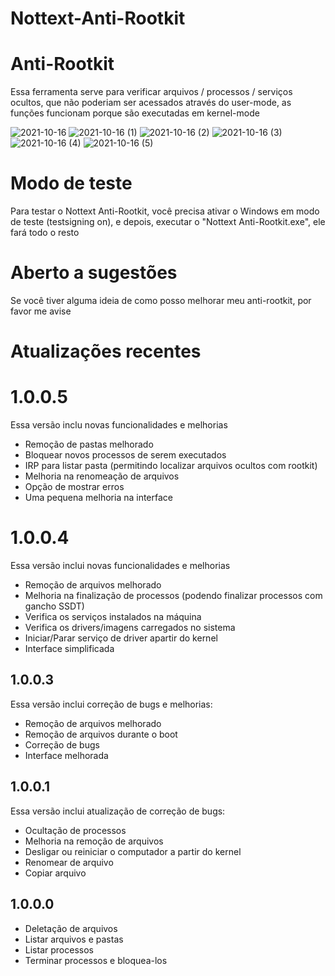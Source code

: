 # Nottext-Anti-Rootkit

# Anti-Rootkit
Essa ferramenta serve para verificar arquivos / processos / serviços ocultos, que não poderiam ser acessados através do user-mode, as funções funcionam porque são executadas em kernel-mode<br/>

![2021-10-16](https://user-images.githubusercontent.com/51800283/137601125-c831d027-6bc9-46a1-88d3-a8958e0082cf.png)
![2021-10-16 (1)](https://user-images.githubusercontent.com/51800283/137601114-80b0be85-caa4-403b-8f76-5da960029d79.png)
![2021-10-16 (2)](https://user-images.githubusercontent.com/51800283/137601115-928905f6-5e68-473f-9563-81ada937e729.png)
![2021-10-16 (3)](https://user-images.githubusercontent.com/51800283/137601118-da867b95-da0d-4494-ada5-115379cf6121.png)
![2021-10-16 (4)](https://user-images.githubusercontent.com/51800283/137601122-1c6d9651-3265-46fc-a02a-4eb2eaa304ad.png)
![2021-10-16 (5)](https://user-images.githubusercontent.com/51800283/137601124-74cffcd6-e938-4d40-9773-174ea17cb30e.png)


# Modo de teste
Para testar o Nottext Anti-Rootkit, você precisa ativar o Windows em modo de teste (testsigning on), e depois, executar o "Nottext Anti-Rootkit.exe", ele fará todo o resto

# Aberto a sugestões
Se você tiver alguma ideia de como posso melhorar meu anti-rootkit, por favor me avise

# Atualizações recentes

# 1.0.0.5
Essa versão inclu novas funcionalidades e melhorias
- Remoção de pastas melhorado
- Bloquear novos processos de serem executados
- IRP para listar pasta (permitindo localizar arquivos ocultos com rootkit)
- Melhoria na renomeação de arquivos
- Opção de mostrar erros
- Uma pequena melhoria na interface

# 1.0.0.4
Essa versão inclui novas funcionalidades e melhorias
- Remoção de arquivos melhorado
- Melhoria na finalização de processos (podendo finalizar processos com gancho SSDT)
- Verifica os serviços instalados na máquina
- Verifica os drivers/imagens carregados no sistema
- Iniciar/Parar serviço de driver apartir do kernel
- Interface simplificada

## 1.0.0.3
Essa versão inclui correção de bugs e melhorias:
- Remoção de arquivos melhorado
- Remoção de arquivos durante o boot
- Correção de bugs
- Interface melhorada

## 1.0.0.1
Essa versão inclui atualização de correção de bugs:
- Ocultação de processos
- Melhoria na remoção de arquivos
- Desligar ou reiniciar o computador a partir do kernel
- Renomear de arquivo
- Copiar arquivo

## 1.0.0.0
- Deletação de arquivos
- Listar arquivos e pastas
- Listar processos
- Terminar processos e bloquea-los

